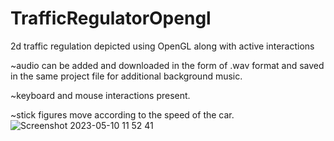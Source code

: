 # TrafficRegulatorOpengl
2d traffic regulation depicted using OpenGL along with active interactions

~audio can be added and downloaded in the form of .wav format and saved in the same project file for additional background music.

~keyboard and mouse interactions present.

~stick figures move according to the speed of the car.
![Screenshot 2023-05-10 11 52 41](https://github.com/prashasti27/TrafficRegulatorOpengl/assets/105968908/35c6b9a7-28bd-4742-9dbc-d036a93917e0)


